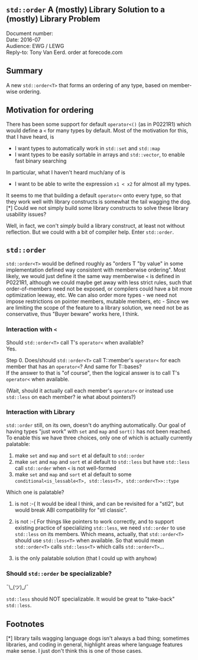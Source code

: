 ## `std::order` A (mostly) Library Solution to a (mostly) Library Problem

Document number:    
Date: 2016-07  
Audience: EWG / LEWG  
Reply-to: Tony Van Eerd. order at forecode.com

## Summary

A new `std::order<T>` that forms an ordering of any type, based on member-wise ordering.

## Motivation for ordering

There has been some support for default `operator<()` (as in P0221R1) which would define a `<` for many types by default.
Most of the motivation for this, that I have heard, is

- I want types to automatically work in `std::set` and `std::map`
- I want types to be easily sortable in arrays and `std::vector`, to enable fast binary searching

In particular, what I haven't heard much/any of is

- I want to be able to write the expression `x1 < x2` for almost all my types.

It seems to me that building a default `operator<` onto every type, so that they work well with library constructs
is somewhat the tail wagging the dog.[*]  Could we not simply build some library constructs to solve these library usability issues?

Well, in fact, we con't _simply_ build a library construct, at least not without reflection.  But we could with a bit of compiler help.
Enter `std::order`.

## `std::order`

`std::order<T>` would be defined roughly as "orders T "by value" in some implementation defined way consistent with memberwise ordering".
Most likely, we would just define it the same way memberwise `<` is defined in P0221R1,
although we could maybe get away with less strict rules, such that order-of-members need not be exposed,
or compilers could have a bit more optimization leeway, etc.
We can also order more types - we need not impose restrictions on pointer members, mutable members, etc -
Since we are limiting the scope of the feature to a library solution,
we need not be as conservative, thus "Buyer beware" works here, I think.

### Interaction with `<`

Should `std::order<T>` call T's `operator<` when available?  
Yes.  

Step 0.  Does/should `std::order<T>` call T::member's `operator<` for each member that has an `operator<`?  And same for T::bases?  
If the answer to that is "of course", then the logical answer is to call T's `operator<` when available.

(Wait, should it actually call each member's `operator<` or instead use `std::less` on each member? ie what about pointers?)

### Interaction with Library

`std::order` still, on its own, doesn't do anything automatically.
Our goal of having types "just work" with `set` and `map` and `sort()` has not been reached.
To enable this we have three choices, only one of which is actually currently palatable:

1. make `set` and `map` and `sort` et al default to `std::order`
2. make `set` and `map` and `sort` et al default to `std::less` but have `std::less` call `std::order` when `<` is not well-formed
3. make `set` and `map` and `sort` et al default to some `conditional<is_lessable<T>, std::less<T>, std::order<T>>::type`

Which one is palatable?

1. is not :-(  It would be ideal I think, and can be revisited for a "stl2", but would break ABI compatibility for "stl classic".
2. is not :-(  For things like pointers to work correctly, and to support existing practice of specializing `std::less`,
we need `std::order` to use `std::less` on its members.
Which means, actually, that `std::order<T>` should use `std::less<T>` when available.
So that would mean `std::order<T>` calls `std::less<T>` which calls `std::order<T>`...

3. is the only palatable solution (that I could up with anyhow)

### Should `std::order` be specializable?
¯\\\_(ツ)_/¯  

`std::less` should NOT specializable.  It would be great to "take-back" `std::less`.


## Footnotes
[*] library tails wagging language dogs isn't always a bad thing;
sometimes libraries, and coding in general, highlight areas where language features make sense.
I just don't think this is one of those cases.

